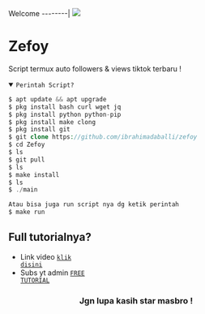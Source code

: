 Welcome
--------|
![](https://media.tenor.com/iVCiM9W7cvYAAAAd/welcome.gif)

# Zefoy
Script termux auto followers & views tiktok terbaru !

<details open><summary><code>Perintah Script?</code></summary>

```php
$ apt update && apt upgrade
$ pkg install bash curl wget jq
$ pkg install python python-pip
$ pkg install make clong
$ pkg install git
$ git clone https://github.com/ibrahimadaballi/zefoy
$ cd Zefoy
$ ls
$ git pull
$ ls
$ make install
$ ls
$ ./main

Atau bisa juga run script nya dg ketik perintah
$ make run
```
</details>

## Full tutorialnya?
- Link video <code><a href="https://youtu.be/f7YGNXF4SLU?si=p5t23quuq06_9XAG">klik disini</a></code>
- Subs yt admin <code><a href="https://youtube.com/@FreeTutorialOfficial?si=9hamt4Px2gXzPY9x">FREE TUTORIAL</a></code>
<div align="center">

### Jgn lupa kasih star masbro !
</div>
